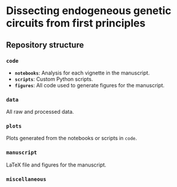 # Dissecting endogeneous genetic circuits from first principles

## Repository structure

### **`code`** 
 * **`notebooks`**: Analysis for each vignette in the manuscript.
 * **`scripts`**: Custom Python scripts.
 * **`figures`**: All code used to generate figures for the manuscript.

### **`data`** 
All raw and processed data.

### **`plots`** 
Plots generated from the notebooks or scripts in `code`. 

### **`manuscript`**
LaTeX file and figures for the manuscript.

### **`miscellaneous`** 